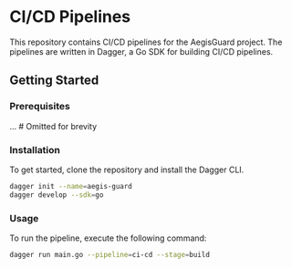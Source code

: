 # CI/CD Pipelines

This repository contains CI/CD pipelines for the AegisGuard project. The pipelines are written in Dagger, a Go SDK for building CI/CD pipelines.

## Getting Started

### Prerequisites

... # Omitted for brevity


### Installation

To get started, clone the repository and install the Dagger CLI.

```bash
dagger init --name=aegis-guard
dagger develop --sdk=go
```

### Usage

To run the pipeline, execute the following command:

```bash
dagger run main.go --pipeline=ci-cd --stage=build
```

